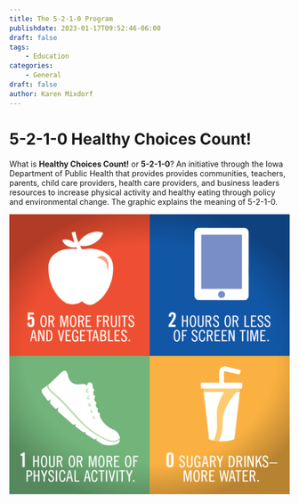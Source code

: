 ```yaml
---
title: The 5-2-1-0 Program
publishdate: 2023-01-17T09:52:46-06:00
draft: false
tags:
    - Education
categories:
    - General
draft: false
author: Karen Mixdorf
---
```


# 5-2-1-0 Healthy Choices Count!

What is **Healthy Choices Count!** or **5-2-1-0**? An initiative through the Iowa Department of Public Health that provides provides communities, teachers, parents, child care providers, health care providers, and business leaders resources to increase physical activity and healthy eating through policy and environmental change. The graphic explains the meaning of 5-2-1-0.

![Courtesy of the Iowa Department of Public Health and Healthy Choices Count!](/images/Social_Instagram_Facebook_Post-02.jpg)  